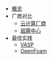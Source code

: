 <!-- 请勿添加产品标题，标题行将由系统自动增加，名称将于您申请邮件提供的仓库名称一致 -->

* [概览](/epc/README)
* 厂商对比
   * [云计算厂商](/epc/compareToCloud.md)
   * [超算中心](/epc/compareToHpcCenter.md)
* 最佳实践
   * [VASP](/epc/vasp.md)
   * [OpenFoam](/epc/openfoam.md)

